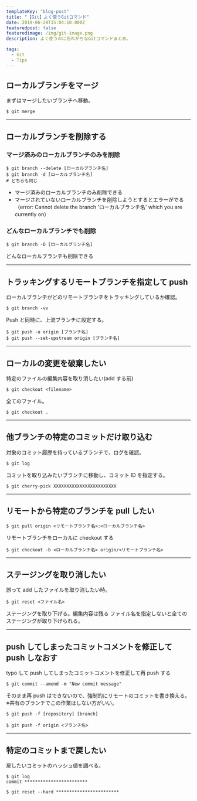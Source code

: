 ```yaml
---
templateKey: "blog-post"
title: "【Git】よく使うGitコマンド"
date: 2019-06-29T15:04:10.000Z
featuredpost: false
featuredimage: /img/git-image.png
description: よく使うのに忘れがちなGitコマンドまとめ。

tags:
  - Git
  - Tips
---
```


## ローカルブランチをマージ

まずはマージしたいブランチへ移動。

```
$ git merge
```

---

## ローカルブランチを削除する

### マージ済みのローカルブランチのみを削除

```
$ git branch --delete [ローカルブランチ名]
$ git branch -d [ローカルブランチ名]
# どちらも同じ
```

- マージ済みのローカルブランチのみ削除できる
- マージされていないローカルブランチを削除しようとするとエラーがでる
  <br>（error: Cannot delete the branch 'ローカルブランチ名' which you are currently on）

### どんなローカルブランチでも削除

```
$ git branch -D [ローカルブランチ名]
```

どんなローカルブランチも削除できる

---

## トラッキングするリモートブランチを指定して push

ローカルブランチがどのリモートブランチをトラッキングしているか確認。

```
$ git branch -vv
```

Push と同時に、上流ブランチに設定する。

```
$ git push -u origin [ブランチ名]
$ git push --set-upstream origin [ブランチ名]
```

---

## ローカルの変更を破棄したい

特定のファイルの編集内容を取り消したい(add する前)

```
$ git checkout <filename>
```

全てのファイル。

```
$ git checkout .
```

---

## 他ブランチの特定のコミットだけ取り込む

対象のコミット履歴を持っているブランチで、ログを確認。

```
$ git log
```

コミットを取り込みたいブランチに移動し、コミット ID を指定する。

```
$ git cherry-pick XXXXXXXXXXXXXXXXXXXXXXXX
```

---

## リモートから特定のブランチを pull したい

```
$ git pull origin <リモートブランチ名>:<ローカルブランチ名>
```

リモートブランチをローカルに checkout する

```
$ git checkout -b <ローカルブランチ名> origin/<リモートブランチ名>
```

---

## ステージングを取り消したい

誤って add したファイルを取り消したい時。

```
$ git reset <ファイル名>
```

ステージングを取り下げる。編集内容は残る
ファイル名を指定しないと全てのステージングが取り下げられる。

---

## push してしまったコミットコメントを修正して push しなおす

typo して push してしまったコミットコメントを修正して再 push する

```
$ git commit --amend -m "New commit message"
```

そのまま再 push はできないので、強制的にリモートのコミットを書き換える。
※共有のブランチでこの作業はしない方がいい。

```
$ git push -f [repository] [branch]
```

```
$ git push -f origin <ブランチ名>
```

---

## 特定のコミットまで戻したい

戻したいコミットのハッシュ値を調べる。

```
$ git log
commit ************************
```

```
$ git reset --hard ************************
```
